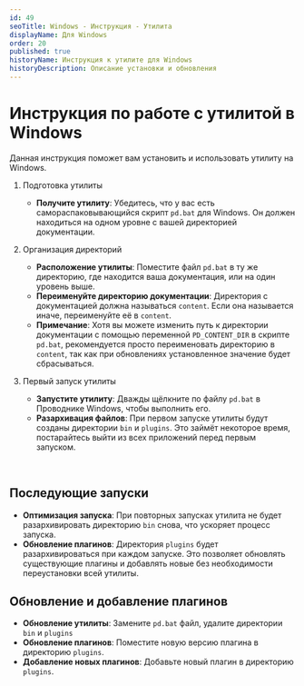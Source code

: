 ```yaml
---
id: 49
seoTitle: Windows - Инструкция - Утилита
displayName: Для Windows
order: 20
published: true
historyName: Инструкция к утилите для Windows
historyDescription: Описание установки и обновления
---
```


# Инструкция по работе с утилитой в Windows

Данная инструкция поможет вам установить и использовать утилиту на Windows.

1. Подготовка утилиты
    - **Получите утилиту**: Убедитесь, что у вас есть самораспаковывающийся скрипт `pd.bat` для Windows. Он должен
    находиться на одном уровне с вашей директорией документации.<br/>

2. Организация директорий
   - **Расположение утилиты**: Поместите файл `pd.bat` в ту же директорию, где находится ваша документация, или на один
   уровень выше.
   - **Переименуйте директорию документации**: Директория с документацией должна называться `content`. Если она называется
   иначе, переименуйте её в `content`.
   - **Примечание**: Хотя вы можете изменить путь к директории документации с помощью переменной `PD_CONTENT_DIR`
   в скрипте `pd.bat`, рекомендуется просто переименовать директорию в `content`, так как при обновлениях установленное
   значение будет сбрасываться.<br/>

3. Первый запуск утилиты
   - **Запустите утилиту**: Дважды щёлкните по файлу `pd.bat` в Проводнике Windows, чтобы выполнить его.
   - **Разархивация файлов**: При первом запуске утилиты будут созданы директории `bin` и `plugins`.
   Это займёт некоторое время, постарайтесь выйти из всех приложений перед первым запуском.

<br/>


## Последующие запуски

- **Оптимизация запуска**: При повторных запусках утилита не будет разархивировать директорию `bin` снова, что ускоряет
процесс запуска.
- **Обновление плагинов**: Директория `plugins` будет разархивироваться при каждом запуске. Это позволяет обновлять
существующие плагины и добавлять новые без необходимости переустановки всей утилиты.


## Обновление и добавление плагинов

- **Обновление утилиты**: Замените `pd.bat` файл, удалите директории `bin` и `plugins`
- **Обновление плагинов**: Поместите новую версию плагина в директорию `plugins`.
- **Добавление новых плагинов**: Добавьте новый плагин в директорию `plugins`.
